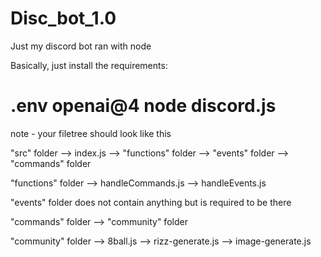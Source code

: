 # Disc_bot_1.0
Just my discord bot ran with node

Basically, just install the requirements:
# .env openai@4 node discord.js

note - your filetree should look like this

"src" folder
--> index.js
--> "functions" folder
--> "events" folder
--> "commands" folder

"functions" folder
--> handleCommands.js
--> handleEvents.js

"events" folder does not contain anything but is required to be there

"commands" folder
--> "community" folder

"community" folder
--> 8ball.js
--> rizz-generate.js
--> image-generate.js

